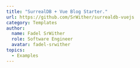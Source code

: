 ```yaml
---
title: "SurrealDB + Vue Blog Starter."
url: https://github.com/SrWither/surrealdb-vuejs
category: Templates
author:
  name: Fadel SrWither
  role: Software Engineer
  avatar: fadel-srwither
topics:
  - Examples
---
```


